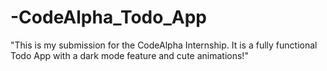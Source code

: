 # -CodeAlpha_Todo_App
"This is my submission for the CodeAlpha Internship. It is a fully functional Todo App with a dark mode feature and cute animations!"
